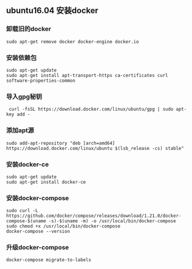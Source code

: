 ## ubuntu16.04 安装docker
### 卸载旧的docker
```
sudo apt-get remove docker docker-engine docker.io
```

### 安装依赖包
```
sudo apt-get update
sudo apt-get install apt-transport-https ca-certificates curl software-properties-common
```

### 导入gpg秘钥
```
 curl -fsSL https://download.docker.com/linux/ubuntu/gpg | sudo apt-key add -
```

### 添加apt源
```
sudo add-apt-repository "deb [arch=amd64] https://download.docker.com/linux/ubuntu $(lsb_release -cs) stable"
```

### 安装docker-ce
```
sudo apt-get update
sudo apt-get install docker-ce
```

### 安装docker-compose
```
sudo curl -L https://github.com/docker/compose/releases/download/1.21.0/docker-compose-$(uname -s)-$(uname -m) -o /usr/local/bin/docker-compose
sudo chmod +x /usr/local/bin/docker-compose
docker-compose --version
```

### 升级docker-compose
```
docker-compose migrate-to-labels
```